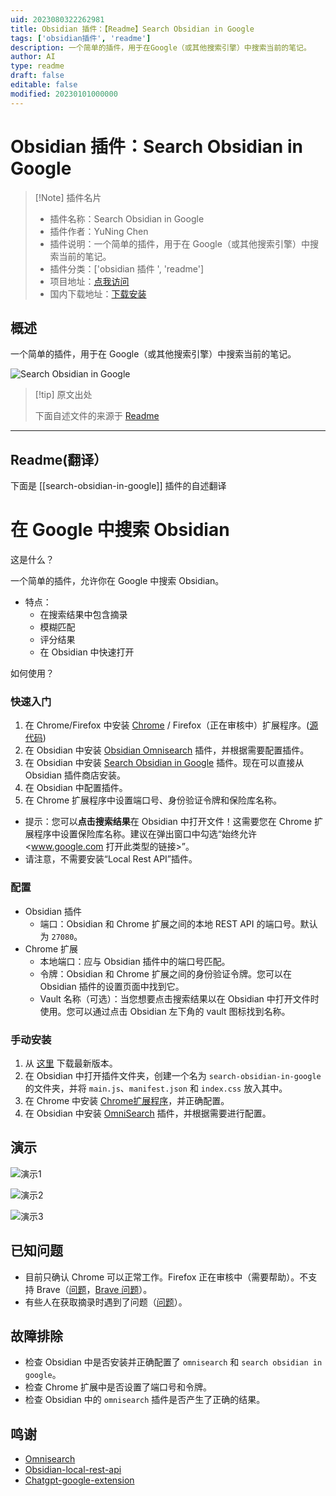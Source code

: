 ```yaml
---
uid: 2023080322262981
title: Obsidian 插件：【Readme】Search Obsidian in Google
tags: ['obsidian插件', 'readme']
description: 一个简单的插件，用于在Google（或其他搜索引擎）中搜索当前的笔记。
author: AI
type: readme
draft: false
editable: false
modified: 20230101000000
---
```


# Obsidian 插件：Search Obsidian in Google

> [!Note] 插件名片
> - 插件名称：Search Obsidian in Google
> - 插件作者：YuNing Chen
> - 插件说明：一个简单的插件，用于在 Google（或其他搜索引擎）中搜索当前的笔记。
> - 插件分类：['obsidian 插件 ', 'readme']
> - 项目地址：[点我访问](https://github.com/qazxcdswe123/search-obsidian-in-google)
> - 国内下载地址：[下载安装](https://pkmer.cn/products/plugin/pluginMarket/?search-obsidian-in-google)

## 概述

一个简单的插件，用于在 Google（或其他搜索引擎）中搜索当前的笔记。

![Search Obsidian in Google](https://cdn.pkmer.cn/covers/search-obsidian-in-google.jpeg!pkmer)

> [!tip] 原文出处
>
>下面自述文件的来源于 [Readme](https://ghproxy.net/https://raw.githubusercontent.com/qazxcdswe123/search-obsidian-in-google/main/README.md)
>

---

## Readme(翻译）

下面是 [[search-obsidian-in-google]] 插件的自述翻译

# 在 Google 中搜索 Obsidian

这是什么？

一个简单的插件，允许你在 Google 中搜索 Obsidian。

- 特点：
  - 在搜索结果中包含摘录
  - 模糊匹配
  - 评分结果
  - 在 Obsidian 中快速打开

如何使用？

### 快速入门

1. 在 Chrome/Firefox 中安装 [Chrome](https://chrome.google.com/webstore/detail/search-obsidian-in-google/dkefnggaipjamcbnjdlapgilhlaikbme) / Firefox（正在审核中）扩展程序。([源代码](https://github.com/qazxcdswe123/search-obsidian-browser-extension))
2. 在 Obsidian 中安装 [Obsidian Omnisearch](https://github.com/scambier/obsidian-omnisearch) 插件，并根据需要配置插件。
3. 在 Obsidian 中安装 [Search Obsidian in Google](https://github.com/qazxcdswe123/search-obsidian-in-google) 插件。现在可以直接从 Obsidian 插件商店安装。
4. 在 Obsidian 中配置插件。
5. 在 Chrome 扩展程序中设置端口号、身份验证令牌和保险库名称。

- 提示：您可以**点击搜索结果**在 Obsidian 中打开文件！这需要您在 Chrome 扩展程序中设置保险库名称。建议在弹出窗口中勾选“始终允许<www.google.com 打开此类型的链接>”。
- 请注意，不需要安装“Local Rest API”插件。

### 配置

- Obsidian 插件
  - 端口：Obsidian 和 Chrome 扩展之间的本地 REST API 的端口号。默认为 `27080`。
- Chrome 扩展
  - 本地端口：应与 Obsidian 插件中的端口号匹配。
  - 令牌：Obsidian 和 Chrome 扩展之间的身份验证令牌。您可以在 Obsidian 插件的设置页面中找到它。
  - Vault 名称（可选）：当您想要点击搜索结果以在 Obsidian 中打开文件时使用。您可以通过点击 Obsidian 左下角的 vault 图标找到名称。

### 手动安装

1. 从 [这里](https://github.com/qazxcdswe123/search-obsidian-in-google/releases/tag/1.0.0) 下载最新版本。
2. 在 Obsidian 中打开插件文件夹，创建一个名为 `search-obsidian-in-google` 的文件夹，并将 `main.js`、`manifest.json` 和 `index.css` 放入其中。
3. 在 Chrome 中安装 [Chrome扩展程序](https://chrome.google.com/webstore/detail/search-obsidian-in-google/dkefnggaipjamcbnjdlapgilhlaikbme)，并正确配置。
4. 在 Obsidian 中安装 [OmniSearch](https://github.com/scambier/obsidian-omnisearch) 插件，并根据需要进行配置。

## 演示

![演示1](assets/img/demo1.jpg)

![演示2](assets/img/demo2.jpg)

![演示3](https://github.com/qazxcdswe123/search-obsidian-in-google/assets/29861494/97011979-7840-455c-8c92-0272d46ffe96)

## 已知问题

- 目前只确认 Chrome 可以正常工作。Firefox 正在审核中（需要帮助）。不支持 Brave（[问题](https://github.com/qazxcdswe123/search-obsidian-in-google/issues/2)，[Brave 问题](https://github.com/brave/brave-browser/issues/27346)）。
- 有些人在获取摘录时遇到了问题（[问题](https://github.com/qazxcdswe123/search-obsidian-in-google/issues/1)）。

## 故障排除

- 检查 Obsidian 中是否安装并正确配置了 `omnisearch` 和 `search obsidian in google`。
- 检查 Chrome 扩展中是否设置了端口号和令牌。
- 检查 Obsidian 中的 `omnisearch` 插件是否产生了正确的结果。

## 鸣谢

- [Omnisearch](https://github.com/scambier/obsidian-omnisearch)
- [Obsidian-local-rest-api](https://github.com/coddingtonbear/obsidian-local-rest-api/)
- [Chatgpt-google-extension](https://github.com/wong2/chatgpt-google-extension)



